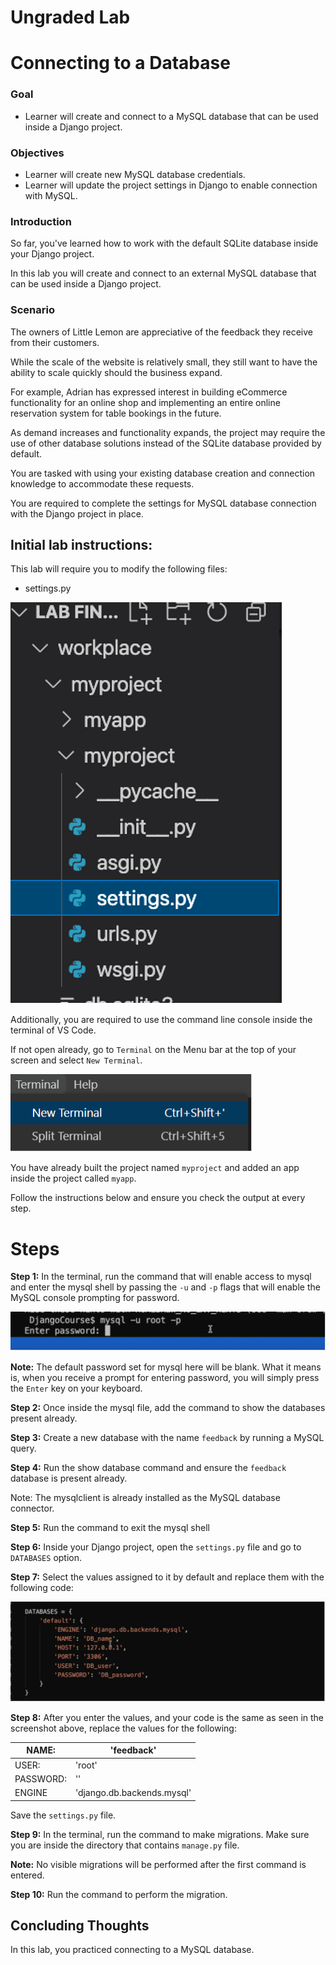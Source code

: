 # **Ungraded Lab**

# Connecting to a Database


### **Goal**

- Learner will create and connect to a MySQL database that can be used inside a Django project.

### **Objectives**

- Learner will create new MySQL database credentials.
- Learner will update the project settings in Django to enable connection with MySQL.



### **Introduction**

So far, you've learned how to work with the default SQLite database inside your Django project.

In this lab you will create and connect to an external MySQL database that can be used inside a Django project.

### **Scenario**

The owners of Little Lemon are appreciative of the feedback they receive from their customers.

While the scale of the website is relatively small, they still want to have the ability to scale quickly should the business expand.

For example, Adrian has expressed interest in building eCommerce functionality for an online shop and implementing an entire online reservation system for table bookings in the future.

As demand increases and functionality expands, the project may require the use of other database solutions instead of the SQLite database provided by default.

You are tasked with using your existing database creation and connection knowledge to accommodate these requests.

You are required to complete the settings for MySQL database connection with the Django project in place.


## **Initial lab instructions:**

This lab will require you to modify the following files:

- settings.py

![settings](assets/directory.png)

Additionally, you are required to use the command line console inside the terminal of VS Code.

If not open already, go to ```Terminal``` on the Menu bar at the top of your screen and select ```New Terminal```.

![Terminal](assets/terminal.png)

You have already built the project named ```myproject``` and added an app inside the project called ```myapp```.

Follow the instructions below and ensure you check the output at every step.

# Steps

**Step 1:**
In the terminal, run the command that will enable access to mysql and enter the mysql shell by passing the ```-u``` and ```-p``` flags that will enable the MySQL console prompting for password.

![MySQL](assets/mysql.png)

**Note:** The default password set for mysql here will be blank. What it means is, when you receive a prompt for entering password, you will simply press the ```Enter``` key on your keyboard. 

**Step 2:**
 Once inside the mysql file, add the command to show the databases present already.

**Step 3:**
Create a new database with the name ```feedback``` by running a MySQL query.

**Step 4:**
Run the show database command and ensure the ```feedback``` database is present already.

Note: The mysqlclient is already installed as the MySQL database connector.

**Step 5:**
Run the command to exit the mysql shell

**Step 6:**
 Inside your Django project, open the ```settings.py``` file and go to ```DATABASES``` option.

**Step 7:**
 Select the values assigned to it by default and replace them with the following code:


![Databases options](assets/databases.png)

**Step 8:** After you enter the values, and your code is the same as seen in the screenshot above, replace the values for the following:


| NAME: | 'feedback' |
| --- | --- |
| USER: | 'root' |
| PASSWORD: | '' |
| ENGINE | 'django.db.backends.mysql' |


Save the ```settings.py``` file.

**Step 9:**
 In the terminal, run the command to make migrations. Make sure you are inside the directory that contains ```manage.py``` file.

**Note:** No visible migrations will be performed after the first command is entered.

**Step 10:**
 Run the command to perform the migration.

## Concluding Thoughts

In this lab, you practiced connecting to a MySQL database.
